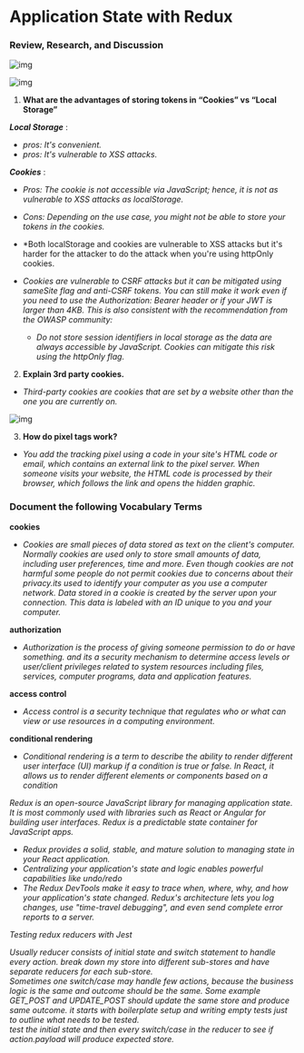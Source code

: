 # Application State with Redux


### Review, Research, and Discussion

![img](https://encrypted-tbn0.gstatic.com/images?q=tbn:ANd9GcTPF6YvOv2dE6oGUWaCSuTQeliy6ilNYducoA&usqp=CAU)

![img](https://encrypted-tbn0.gstatic.com/images?q=tbn:ANd9GcSE8MjLKG64PNz-jb3wghnUCaUbAFI1MqxDEw&usqp=CAU)

1. **What are the advantages of storing tokens in “Cookies” vs “Local Storage”**

 ***Local Storage*** :

  * *pros: It's convenient.*
  * *pros: It's vulnerable to XSS attacks.*

***Cookies*** :

  * *Pros: The cookie is not accessible via JavaScript; hence, it is not as vulnerable to XSS attacks as localStorage.*
  * *Cons: Depending on the use case, you might not be able to store your tokens in the cookies.*

* *Both localStorage and cookies are vulnerable to XSS attacks but it's harder for the attacker to do the attack when you're using httpOnly cookies.
* *Cookies are vulnerable to CSRF attacks but it can be mitigated using sameSite flag and anti-CSRF tokens.*
  *You can still make it work even if you need to use the Authorization: Bearer header or if your JWT is larger than 4KB. This is also consistent with the recommendation from the OWASP community:*

  * *Do not store session identifiers in local storage as the data are always accessible by JavaScript. Cookies can mitigate this risk using the httpOnly flag.*


2. **Explain 3rd party cookies.**

 * *Third-party cookies are cookies that are set by a website other than the one you are currently on.*

 ![img](https://cdn.ttgtmedia.com/rms/onlineImages/cust_ex-web_cookies_different_flavors-f_mobile.png)

3. **How do pixel tags work?**

* *You add the tracking pixel using a code in your site's HTML code or email, which contains an external link to the pixel server. When someone visits your website, the HTML code is processed by their browser, which follows the link and opens the hidden graphic.*


### Document the following Vocabulary Terms

**cookies** 

* *Cookies are small pieces of data stored as text on the client's computer. Normally cookies are used only to store small amounts of data, including user preferences, time and more. Even though cookies are not harmful some people do not permit cookies due to concerns about their privacy.its used to identify your computer as you use a computer network. Data stored in a cookie is created by the server upon your connection. This data is labeled with an ID unique to you and your computer.*

 **authorization** 

 * *Authorization is the process of giving someone permission to do or have something. and its a security mechanism to determine access levels or user/client privileges related to system resources including files, services, computer programs, data and application features.*

 **access control** 
 
 * *Access control is a security technique that regulates who or what can view or use resources in a computing environment.*

**conditional rendering** 

* *Conditional rendering is a term to describe the ability to render different user interface (UI) markup if a condition is true or false. In React, it allows us to render different elements or components based on a condition*


*Redux is an open-source JavaScript library for managing application state. It is most commonly used with libraries such as React or Angular for building user interfaces.*
*Redux is a predictable state container for JavaScript apps.*

* *Redux provides a solid, stable, and mature solution to managing state in your React application.*
* *Centralizing your application's state and logic enables powerful capabilities like undo/redo*
* *The Redux DevTools make it easy to trace when, where, why, and how your application's state changed. Redux's architecture lets you log changes, use "time-travel debugging", and even send complete error reports to a server.*

*Testing redux reducers with Jest*

*Usually reducer consists of initial state and switch statement to handle every action.* 
*break down my store into different sub-stores and have separate reducers for each sub-store.*  
*Sometimes one switch/case may handle few actions, because the business logic is the same and outcome should be the same.*
*Some example GET_POST and UPDATE_POST should update the same store and produce same outcome.*
*it starts with boilerplate setup and writing empty tests just to outline what needs to be tested.*  
*test the initial state and then every switch/case in the reducer to see if action.payload will produce expected store.*
